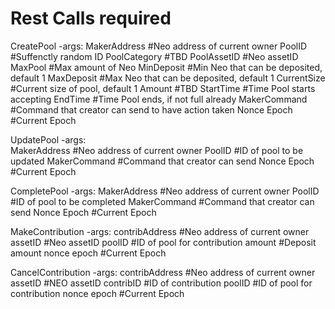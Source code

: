 # Rest Calls required
CreatePool
	-args:
		MakerAddress #Neo address of current owner
		PoolID #Suffenctly random ID
		PoolCategory #TBD
		PoolAssetID #Neo assetID
		MaxPool #Max amount of Neo
		MinDeposit #Min Neo that can be deposited, default 1
		MaxDeposit #Max Neo that can be deposited, default 1
		CurrentSize #Current size of pool, default 1
		Amount #TBD
		StartTime #Time Pool starts accepting 
		EndTime #Time Pool ends, if not full already
		MakerCommand #Command that creator can send to have action taken
		Nonce 
		Epoch #Current Epoch
		
UpdatePool
	-args:	
		MakerAddress #Neo address of current owner
		PoolID #ID of pool to be updated
		MakerCommand #Command that creator can send
		Nonce
		Epoch #Current Epoch

CompletePool
	-args:
		MakerAddress #Neo address of current owner
		PoolID #ID of pool to be completed
		MakerCommand #Command that creator can send
		Nonce
		Epoch #Current Epoch

MakeContribution
	-args:
		contribAddress #Neo address of current owner
		assetID #Neo assetID
		poolID #ID of pool for contribution
		amount #Deposit amount
		nonce 
		epoch #Current Epoch

CancelContribution
	-args:
		contribAddress #Neo address of current owner
		assetID #NEO assetID
		contribID #ID of contribution
		poolID #ID of pool for contribution
		nonce
		epoch #Current Epoch
